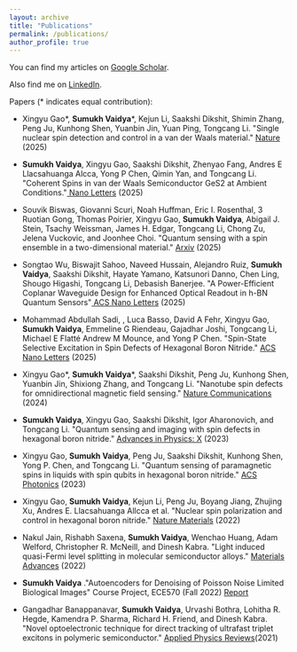 ```yaml
---
layout: archive
title: "Publications"
permalink: /publications/
author_profile: true
---
```


<!---{% if author.googlescholar %}--->

<!---{% endif %}--->
You can find my articles on <a href="https://scholar.google.com/citations?user=6DuGsdEAAAAJ&hl=en">Google Scholar</a>.

Also find me on  <a href="https://www.linkedin.com/in/sumukhvaidya">LinkedIn</a>.
<!---{% include base_path %}--->

Papers (\* indicates equal contribution):

* Xingyu Gao\*, **Sumukh Vaidya**\*, Kejun Li, Saakshi Dikshit, Shimin Zhang, Peng Ju, Kunhong Shen, Yuanbin Jin, Yuan Ping, Tongcang Li. "Single nuclear spin detection and control in a van der Waals material." [ Nature](https://www.nature.com/articles/s41586-025-09258-7) (2025)

* **Sumukh Vaidya**, Xingyu Gao, Saakshi Dikshit, Zhenyao Fang, Andres E
Llacsahuanga Alcca, Yong P Chen, Qimin Yan, and Tongcang Li. "Coherent Spins in van der Waals
Semiconductor GeS2 at Ambient Conditions."[ Nano Letters](https://pubs.acs.org/doi/10.1021/acs.nanolett.5c03567) (2025)

* Souvik Biswas, Giovanni Scuri, Noah Huffman, Eric I. Rosenthal, 3 Ruotian Gong, Thomas Poirier, Xingyu Gao, **Sumukh Vaidya**, Abigail J. Stein, Tsachy Weissman, James H. Edgar, Tongcang Li, Chong Zu, Jelena Vuckovic, and Joonhee Choi. "Quantum sensing with a spin ensemble in a two-dimensional material." [ Arxiv](https://arxiv.org/pdf/2509.08984) (2025)

* Songtao Wu, Biswajit Sahoo, Naveed Hussain, Alejandro Ruiz, **Sumukh Vaidya**, Saakshi Dikshit, Hayate Yamano, Katsunori Danno, Chen Ling, Shougo Higashi, Tongcang Li, Debasish Banerjee. "A Power-Efficient Coplanar Waveguide Design for Enhanced Optical Readout in h-BN Quantum Sensors"[ ACS Nano Letters](https://pubs.acs.org/doi/10.1021/acs.nanolett.5c02316) (2025)

* Mohammad Abdullah Sadi, , Luca Basso, David A Fehr, Xingyu Gao, **Sumukh Vaidya**, Emmeline G Riendeau, Gajadhar Joshi, Tongcang Li, Michael E Flatté Andrew M Mounce, and Yong P Chen. "Spin-State Selective Excitation in Spin Defects of Hexagonal Boron Nitride." [ ACS Nano Letters](https://pubs.acs.org/doi/10.1021/acs.nanolett.5c03056) (2025)

* Xingyu Gao\*, **Sumukh Vaidya**\*, Saakshi Dikshit, Peng Ju, Kunhong Shen, Yuanbin Jin, Shixiong Zhang, and Tongcang Li. "Nanotube spin defects for omnidirectional magnetic field sensing." [ Nature Communications](https://www.nature.com/articles/s41467-024-51941-2) (2024)
 
* **Sumukh Vaidya**, Xingyu Gao, Saakshi Dikshit, Igor Aharonovich, and Tongcang Li. "Quantum sensing and imaging with spin defects in hexagonal boron nitride." [ Advances in Physics: X](https://www.tandfonline.com/doi/full/10.1080/23746149.2023.2206049) (2023)

* Xingyu Gao, **Sumukh Vaidya**, Peng Ju, Saakshi Dikshit, Kunhong Shen, Yong P. Chen, and Tongcang Li. "Quantum sensing of paramagnetic spins in liquids with spin qubits in hexagonal boron nitride." [ ACS Photonics](https://pubs.acs.org/doi/10.1021/acsphotonics.3c00621) (2023)

* Xingyu Gao, **Sumukh Vaidya**, Kejun Li, Peng Ju, Boyang Jiang, Zhujing Xu, Andres E. Llacsahuanga Allcca et al. "Nuclear spin polarization and control in hexagonal boron nitride." [ Nature Materials](https://www.nature.com/articles/s41563-022-01329-8) (2022)

* Nakul Jain, Rishabh Saxena, **Sumukh Vaidya**, Wenchao Huang, Adam Welford, Christopher R. McNeill, and Dinesh Kabra. "Light induced quasi-Fermi level splitting in molecular semiconductor alloys." [ Materials Advances](https://pubs.rsc.org/en/content/articlehtml/2022/ma/d2ma00131d) (2022)

* **Sumukh Vaidya** ."Autoencoders for Denoising of Poisson Noise Limited Biological Images" Course Project, ECE570 (Fall 2022) <a href="http://sumukhvaidya.github.io/files/2211182245Winter_ECE570_FinalReport.pdf">Report</a>

* Gangadhar Banappanavar, **Sumukh Vaidya**, Urvashi Bothra, Lohitha R. Hegde, Kamendra P. Sharma, Richard H. Friend, and Dinesh Kabra. "Novel optoelectronic technique for direct tracking of ultrafast triplet excitons in polymeric semiconductor." [ Applied Physics Reviews](https://pubs.aip.org/aip/apr/article-abstract/8/3/031415/124859/Novel-optoelectronic-technique-for-direct-tracking?redirectedFrom=fulltext)(2021)
 



<!---{% for post in site.publications reversed %}
  {% include archive-single.html %}
{% endfor %} ---> 
